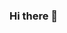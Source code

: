 ### Hi there 👋

<!--
**jjyj2302/jjyj2302** is a ✨ _special_ ✨ repository because its `README.md` (this file) appears on your GitHub profile.

Here are some ideas to get you started:

- 🔭 I’m currently working on cyber security in Ajou university
- 🌱 I’m currently learning BaekJune.
- 👯 I’m looking to collaborate on Software Engineering.
- 🤔 I’m looking for help with DataBase.
- 💬 Ask me about Nothing.
- 📫 How to reach me: Come Hanam City.
- 😄 Pronouns: MALE
- ⚡ Fun fact: I AM 23 YEARS OLD.
-->
